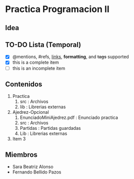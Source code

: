 # Practica Programacion II
## Idea

## TO-DO Lista (Temporal)
- [x] @mentions, #refs, [links](), **formatting**, and <del>tags</del> supported
- [x] this is a complete item
- [ ] this is an incomplete item

## Contenidos
1. Practica
   1. src : Archivos 
   1. lib : Librerias externas
1. Ajedrez-Opcional
   1. EnunciadoMiniAjedrez.pdf : Enunciado practica
   1. src : Archivos 
   1. Partidas : Partidas guardadas
   1. Lib : Librerias externas
1. Item 3

## Miembros
* Sara Beatriz Alonso 
* Fernando Bellido Pazos
